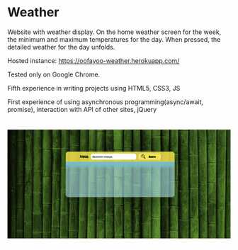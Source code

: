# Weather

Website with weather display. On the home weather screen for the week, the minimum and maximum temperatures for the day. When pressed, the detailed weather for the day unfolds.

Hosted instance: https://oofayoo-weather.herokuapp.com/

Tested only on Google Chrome.

Fifth experience in writing projects using HTML5, CSS3, JS

First experience of using asynchronous programming(async/await, promise), interaction with API of other sites, jQuery

![weather_demo](https://github.com/oOFaYOo/Weather/blob/master/demo.gif)
